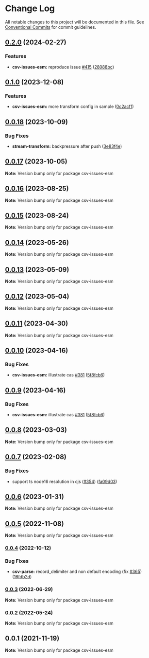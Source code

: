 # Change Log

All notable changes to this project will be documented in this file.
See [Conventional Commits](https://conventionalcommits.org) for commit guidelines.

## [0.2.0](https://github.com/adaltas/node-csv/compare/csv-issues-esm@0.1.0...csv-issues-esm@0.2.0) (2024-02-27)


### Features

* **csv-issues-esm:** reproduce issue [#415](https://github.com/adaltas/node-csv/issues/415) ([28088bc](https://github.com/adaltas/node-csv/commit/28088bcfb72331fe6ba26046a0af283c8dc0c40d))



## [0.1.0](https://github.com/adaltas/node-csv/compare/csv-issues-esm@0.0.18...csv-issues-esm@0.1.0) (2023-12-08)


### Features

* **csv-issues-esm:** more transform config in sample ([0c2acf1](https://github.com/adaltas/node-csv/commit/0c2acf10ca61faa4d97fae147596905e7316ac95))



## [0.0.18](https://github.com/adaltas/node-csv/compare/csv-issues-esm@0.0.17...csv-issues-esm@0.0.18) (2023-10-09)


### Bug Fixes

* **stream-transform:**  backpressure after push ([3e83f4e](https://github.com/adaltas/node-csv/commit/3e83f4e604b7b944835de18afcb41716ce4bbfad))



## [0.0.17](https://github.com/adaltas/node-csv/compare/csv-issues-esm@0.0.16...csv-issues-esm@0.0.17) (2023-10-05)

**Note:** Version bump only for package csv-issues-esm





## [0.0.16](https://github.com/adaltas/node-csv/compare/csv-issues-esm@0.0.15...csv-issues-esm@0.0.16) (2023-08-25)

**Note:** Version bump only for package csv-issues-esm





## [0.0.15](https://github.com/adaltas/node-csv/compare/csv-issues-esm@0.0.14...csv-issues-esm@0.0.15) (2023-08-24)

**Note:** Version bump only for package csv-issues-esm





## [0.0.14](https://github.com/adaltas/node-csv/compare/csv-issues-esm@0.0.13...csv-issues-esm@0.0.14) (2023-05-26)

**Note:** Version bump only for package csv-issues-esm





## [0.0.13](https://github.com/adaltas/node-csv/compare/csv-issues-esm@0.0.12...csv-issues-esm@0.0.13) (2023-05-09)

**Note:** Version bump only for package csv-issues-esm





## [0.0.12](https://github.com/adaltas/node-csv/compare/csv-issues-esm@0.0.11...csv-issues-esm@0.0.12) (2023-05-04)

**Note:** Version bump only for package csv-issues-esm





## [0.0.11](https://github.com/adaltas/node-csv/compare/csv-issues-esm@0.0.10...csv-issues-esm@0.0.11) (2023-04-30)

**Note:** Version bump only for package csv-issues-esm





## [0.0.10](https://github.com/adaltas/node-csv/compare/csv-issues-esm@0.0.8...csv-issues-esm@0.0.10) (2023-04-16)


### Bug Fixes

* **csv-issues-esm:** illustrate cas [#381](https://github.com/adaltas/node-csv/issues/381) ([5f8fcb6](https://github.com/adaltas/node-csv/commit/5f8fcb639af87d04f96115ddc811df90f435c483))



## [0.0.9](https://github.com/adaltas/node-csv/compare/csv-issues-esm@0.0.8...csv-issues-esm@0.0.9) (2023-04-16)


### Bug Fixes

* **csv-issues-esm:** illustrate cas [#381](https://github.com/adaltas/node-csv/issues/381) ([5f8fcb6](https://github.com/adaltas/node-csv/commit/5f8fcb639af87d04f96115ddc811df90f435c483))



## [0.0.8](https://github.com/adaltas/node-csv/compare/csv-issues-esm@0.0.7...csv-issues-esm@0.0.8) (2023-03-03)

**Note:** Version bump only for package csv-issues-esm





## [0.0.7](https://github.com/adaltas/node-csv/compare/csv-issues-esm@0.0.6...csv-issues-esm@0.0.7) (2023-02-08)


### Bug Fixes

* support ts node16 resolution in cjs ([#354](https://github.com/adaltas/node-csv/issues/354)) ([fa09d03](https://github.com/adaltas/node-csv/commit/fa09d03aaf0008b2790656871ca6b2c4be12d14c))



## [0.0.6](https://github.com/adaltas/node-csv/compare/csv-issues-esm@0.0.5...csv-issues-esm@0.0.6) (2023-01-31)

**Note:** Version bump only for package csv-issues-esm





## [0.0.5](https://github.com/adaltas/node-csv/compare/csv-issues-esm@0.0.4...csv-issues-esm@0.0.5) (2022-11-08)

**Note:** Version bump only for package csv-issues-esm





### [0.0.4](https://github.com/adaltas/node-csv/compare/csv-issues-esm@0.0.3...csv-issues-esm@0.0.4) (2022-10-12)


### Bug Fixes

* **csv-parse:** record_delimiter and non default encoding (fix [#365](https://github.com/adaltas/node-csv/issues/365)) ([16fdb2d](https://github.com/adaltas/node-csv/commit/16fdb2dd2c3221d00568f28bed44106ffc0d49ef))



### [0.0.3](https://github.com/adaltas/node-csv/compare/csv-issues-esm@0.0.2...csv-issues-esm@0.0.3) (2022-06-29)

**Note:** Version bump only for package csv-issues-esm





### [0.0.2](https://github.com/adaltas/node-csv/compare/csv-issues-esm@0.0.1...csv-issues-esm@0.0.2) (2022-05-24)

**Note:** Version bump only for package csv-issues-esm





## 0.0.1 (2021-11-19)

**Note:** Version bump only for package csv-issues-esm
